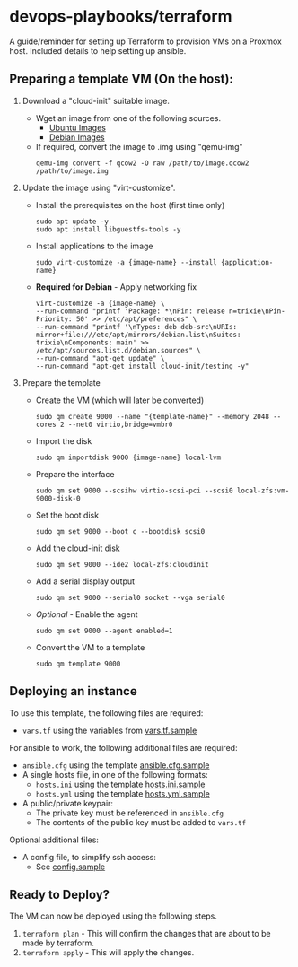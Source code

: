 # devops-playbooks/terraform
A guide/reminder for setting up Terraform to provision VMs on a Proxmox host.
Included details to help setting up ansible.

## Preparing a template VM (On the host):
1. Download a "cloud-init" suitable image.
    - Wget an image from one of the following sources.
        - [Ubuntu Images](https://cloud-images.ubuntu.com/)
        - [Debian Images](https://cdimage.debian.org/images/cloud/)
    - If required, convert the image to .img using "qemu-img"
        ```
        qemu-img convert -f qcow2 -O raw /path/to/image.qcow2 /path/to/image.img
        ```

2. Update the image using "virt-customize".
    - Install the prerequisites on the host (first time only)
        ```
        sudo apt update -y
        sudo apt install libguestfs-tools -y
        ```
    - Install applications to the image
        ```
        sudo virt-customize -a {image-name} --install {application-name}
        ```
    - **Required for Debian** - Apply networking fix
        ```
        virt-customize -a {image-name} \
        --run-command "printf 'Package: *\nPin: release n=trixie\nPin-Priority: 50' >> /etc/apt/preferences" \
        --run-command "printf '\nTypes: deb deb-src\nURIs: mirror+file:///etc/apt/mirrors/debian.list\nSuites: trixie\nComponents: main' >> /etc/apt/sources.list.d/debian.sources" \
        --run-command "apt-get update" \
        --run-command "apt-get install cloud-init/testing -y"
        ```

3. Prepare the template
    - Create the VM (which will later be converted)
        ```
        sudo qm create 9000 --name "{template-name}" --memory 2048 --cores 2 --net0 virtio,bridge=vmbr0
        ```
    - Import the disk
        ```
        sudo qm importdisk 9000 {image-name} local-lvm
        ```
    - Prepare the interface
        ```
        sudo qm set 9000 --scsihw virtio-scsi-pci --scsi0 local-zfs:vm-9000-disk-0
        ```
    - Set the boot disk
        ```
        sudo qm set 9000 --boot c --bootdisk scsi0
        ```
    - Add the cloud-init disk
        ```
        sudo qm set 9000 --ide2 local-zfs:cloudinit
        ```
    - Add a serial display output
        ```
        sudo qm set 9000 --serial0 socket --vga serial0
        ```
    - *Optional* - Enable the agent
        ```
        sudo qm set 9000 --agent enabled=1
        ```
    - Convert the VM to a template
        ```
        sudo qm template 9000
        ```
    
## Deploying an instance
To use this template, the following files are required:
- `vars.tf` using the variables from [vars.tf.sample](vars.tf.sample)

For ansible to work, the following additional files are required:
- `ansible.cfg` using the template [ansible.cfg.sample](../ansible.cfg.sample)
- A single hosts file, in one of the following formats:
    - `hosts.ini` using the template [hosts.ini.sample](../hosts.ini.sample)
    -  `hosts.yml` using the template [hosts.yml.sample](../hosts.yml.sample)
- A public/private keypair:
    - The private key must be referenced in `ansible.cfg`
    - The contents of the public key must be added to `vars.tf`

Optional additional files:
- A config file, to simplify ssh access:
    - See [config.sample](../config.sample)

## Ready to Deploy?
The VM can now be deployed using the following steps.
1. `terraform plan` - This will confirm the changes that are about to be made by terraform.
2. `terraform apply` - This will apply the changes.